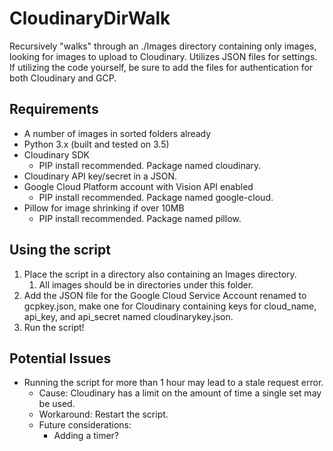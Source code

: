 # CloudinaryDirWalk
Recursively "walks" through an ./Images directory containing only images, looking for images to upload to Cloudinary.
Utilizes JSON files for settings.
If utilizing the code yourself, be sure to add the files for authentication for both Cloudinary and GCP.
## Requirements
* A number of images in sorted folders already
* Python 3.x (built and tested on 3.5)
* Cloudinary SDK
  * PIP install recommended. Package named cloudinary.
* Cloudinary API key/secret in a JSON.
* Google Cloud Platform account with Vision API enabled
  * PIP install recommended. Package named google-cloud.
* Pillow for image shrinking if over 10MB
  * PIP install recommended. Package named pillow.
## Using the script
1. Place the script in a directory also containing an Images directory.
    1. All images should be in directories under this folder.
2. Add the JSON file for the Google Cloud Service Account renamed to gcpkey.json, make one for Cloudinary containing keys for cloud_name, api_key, and api_secret named cloudinarykey.json.
3. Run the script!
## Potential Issues
* Running the script for more than 1 hour may lead to a stale request error.
  * Cause: Cloudinary has a limit on the amount of time a single set may be used.
  * Workaround: Restart the script.
  * Future considerations:
    * Adding a timer?
